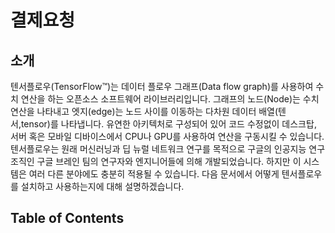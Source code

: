 # 결제요청

## 소개

텐서플로우\(TensorFlow™\)는 데이터 플로우 그래프\(Data flow graph\)를 사용하여 수치 연산을 하는 오픈소스 소프트웨어 라이브러리입니다. 그래프의 노드\(Node\)는 수치 연산을 나타내고 엣지\(edge\)는 노드 사이를 이동하는 다차원 데이터 배열\(텐서,tensor\)를 나타냅니다. 유연한 아키텍처로 구성되어 있어 코드 수정없이 데스크탑, 서버 혹은 모바일 디바이스에서 CPU나 GPU를 사용하여 연산을 구동시킬 수 있습니다. 텐서플로우는 원래 머신러닝과 딥 뉴럴 네트워크 연구를 목적으로 구글의 인공지능 연구 조직인 구글 브레인 팀의 연구자와 엔지니어들에 의해 개발되었습니다. 하지만 이 시스템은 여러 다른 분야에도 충분히 적용될 수 있습니다. 다음 문서에서 어떻게 텐서플로우를 설치하고 사용하는지에 대해 설명하겠습니다.

## Table of Contents

